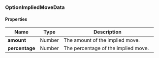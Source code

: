 
[//]: # (CLASS:OptionImpliedMoveData)

[//]: # (KIND:object)

### OptionImpliedMoveData

#### Properties

[//]: # (START_DEFINITION)

Name | Type | Description
------------ | ------------- | -------------
**amount** | Number | The amount of the implied move. &nbsp;
**percentage** | Number | The percentage of the implied move. &nbsp;

[//]: # (END_DEFINITION)





